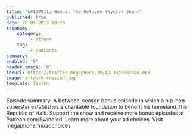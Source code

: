```yaml
---
title: "&#127911; Bonus: The Refugee (Wyclef Jean)"
published: true
date: 28-05-2019 10:20
taxonomy:
    category:
         - stream
    tag:
         - podcasts
summary:
enabled: '0'
header_image: '0'
theurl: https://traffic.megaphone.fm/ADL3849182340.mp3
image: artwork-resized.jpg
template: listen
---
```

 
Episode summary: A between-season bonus episode in which a hip-hop superstar establishes a charitable foundation to benefit his homeland, the Republic of Haiti. Support the show and receive more bonus episodes at Patreon.com/Swindled. Learn more about your ad choices. Visit megaphone.fm/adchoices
